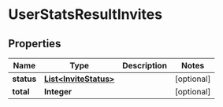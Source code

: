 

# UserStatsResultInvites

## Properties

Name | Type | Description | Notes
------------ | ------------- | ------------- | -------------
**status** | [**List&lt;InviteStatus&gt;**](InviteStatus.md) |  |  [optional]
**total** | **Integer** |  |  [optional]




